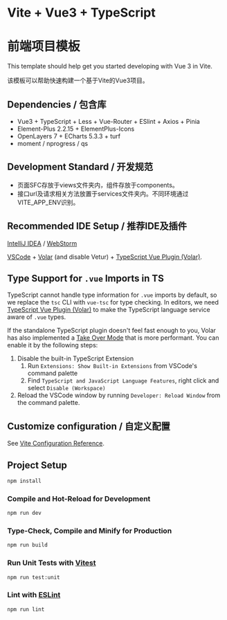 # Vite + Vue3 + TypeScript

# 前端项目模板

This template should help get you started developing with Vue 3 in Vite.

该模板可以帮助快速构建一个基于Vite的Vue3项目。

## Dependencies / 包含库

+ Vue3 + TypeScript + Less + Vue-Router + ESlint + Axios + Pinia
+ Element-Plus 2.2.15 + ElementPlus-Icons
+ OpenLayers 7 + ECharts 5.3.3 + turf
+ moment / nprogress / qs

## Development  Standard / 开发规范

+ 页面SFC存放于views文件夹内，组件存放于components。
+ 接口url及请求相关方法放置于services文件夹内。不同环境通过VITE_APP_ENV识别。

## Recommended IDE Setup / 推荐IDE及插件

[IntelliJ IDEA](https://www.jetbrains.com/idea/) / [WebStorm](https://www.jetbrains.com.cn/webstorm/)

[VSCode](https://code.visualstudio.com/) + [Volar](https://marketplace.visualstudio.com/items?itemName=Vue.volar) (and disable Vetur) + [TypeScript Vue Plugin (Volar)](https://marketplace.visualstudio.com/items?itemName=Vue.vscode-typescript-vue-plugin).

## Type Support for `.vue` Imports in TS

TypeScript cannot handle type information for `.vue` imports by default, so we replace the `tsc` CLI with `vue-tsc` for type checking. In editors, we need [TypeScript Vue Plugin (Volar)](https://marketplace.visualstudio.com/items?itemName=Vue.vscode-typescript-vue-plugin) to make the TypeScript language service aware of `.vue` types.

If the standalone TypeScript plugin doesn't feel fast enough to you, Volar has also implemented a [Take Over Mode](https://github.com/johnsoncodehk/volar/discussions/471#discussioncomment-1361669) that is more performant. You can enable it by the following steps:

1. Disable the built-in TypeScript Extension
    1) Run `Extensions: Show Built-in Extensions` from VSCode's command palette
    2) Find `TypeScript and JavaScript Language Features`, right click and select `Disable (Workspace)`
2. Reload the VSCode window by running `Developer: Reload Window` from the command palette.

## Customize configuration / 自定义配置

See [Vite Configuration Reference](https://vitejs.dev/config/).

## Project Setup

```sh
npm install
```

### Compile and Hot-Reload for Development

```sh
npm run dev
```

### Type-Check, Compile and Minify for Production

```sh
npm run build
```

### Run Unit Tests with [Vitest](https://vitest.dev/)

```sh
npm run test:unit
```

### Lint with [ESLint](https://eslint.org/)

```sh
npm run lint
```



